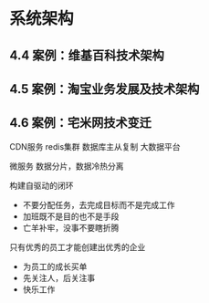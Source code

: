 # 系统架构

## 4.4 案例：维基百科技术架构

## 4.5 案例：淘宝业务发展及技术架构

## 4.6 案例：宅米网技术变迁

CDN服务
redis集群
数据库主从复制
大数据平台

微服务
数据分片，数据冷热分离

构建自驱动的闭环
- 不要分配任务，去完成目标而不是完成工作
- 加班既不是目的也不是手段
- 亡羊补牢，没事不要瞎折腾

只有优秀的员工才能创建出优秀的企业
- 为员工的成长买单
- 先关注人，后关注事
- 快乐工作

